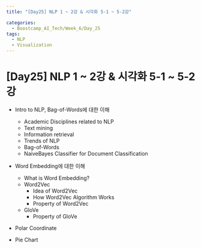 ```yaml
---
title: "[Day25] NLP 1 ~ 2강 & 시각화 5-1 ~ 5-2강"

categories:
  - Boostcamp_AI_Tech/Week_6/Day_25
tags:
  - NLP
  - Visualization
---
```


# [Day25] NLP 1 ~ 2강 & 시각화 5-1 ~ 5-2강

* Intro to NLP, Bag-of-Words에 대한 이해
  * Academic Disciplines related to NLP
  * Text mining
  * Information retrieval
  * Trends of NLP
  * Bag-of-Words
  * NaiveBayes Classifier for Document Classification
  
* Word Embedding에 대한 이해
  * What is Word Embedding?
  * Word2Vec
    * Idea of Word2Vec
    * How Word2Vec Algorithm Works
    * Property of Word2Vec
  * GloVe
    * Property of GloVe

* Polar Coordinate

* Pie Chart